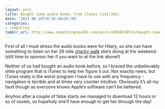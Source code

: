 ```yaml
---
layout: post
title: Bought some audio books from iTunes (241/365)
date: '2011-08-29T20:56:00+01:00'
categories:
- computing
tumblr_url: http://www.somethingnew365.com/post/43804530574/bought-some-audio-books-from-itunes-241365
---
```

First of all I must stress the audio books were for Hilary, so she can have something to listen on her 26 mile [charity walk](http://www.justgiving.com/Hilary-MacCallum) she’s doing at the weekend (still time to sponsor her if you want to at the link above!)

Neither of us had bought an audio book before, so I braved the unbelievably shite program that is iTunes to help her figure it out. Not exactly news, but iTunes really is the worst program I have to use with any frequency - navigation is terrible and at times very counter intuitive. Obviously it’s all my fault though as everyone knows Apple’s software can’t be bettered.

Anyhoo after a couple of false starts we managed to download 12 hours or so of novels, so hopefully she’ll have enough to get her through the day!
